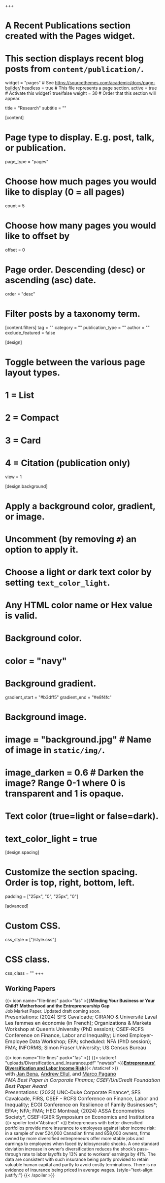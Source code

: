 +++
# A Recent Publications section created with the Pages widget.
# This section displays recent blog posts from `content/publication/`.

widget = "pages"  # See https://sourcethemes.com/academic/docs/page-builder/
headless = true  # This file represents a page section.
active = true  # Activate this widget? true/false
weight = 30  # Order that this section will appear.

title = "Research"
subtitle = ""

[content]
  # Page type to display. E.g. post, talk, or publication.
  page_type = "pages"
  
  # Choose how much pages you would like to display (0 = all pages)
  count = 5
  
  # Choose how many pages you would like to offset by
  offset = 0

  # Page order. Descending (desc) or ascending (asc) date.
  order = "desc"

  # Filter posts by a taxonomy term.
  [content.filters]
    tag = ""
    category = ""
    publication_type = ""
    author = ""
    exclude_featured = false
  
[design]
  # Toggle between the various page layout types.
  #   1 = List
  #   2 = Compact
  #   3 = Card
  #   4 = Citation (publication only)
  view = 1
  
[design.background]
  # Apply a background color, gradient, or image.
  #   Uncomment (by removing `#`) an option to apply it.
  #   Choose a light or dark text color by setting `text_color_light`.
  #   Any HTML color name or Hex value is valid.
    
  # Background color.
  # color = "navy"
  
  # Background gradient.
  gradient_start = "#b3dff5"
  gradient_end = "#e8f4fc"
  
  # Background image.
  # image = "background.jpg"  # Name of image in `static/img/`.
  # image_darken = 0.6  # Darken the image? Range 0-1 where 0 is transparent and 1 is opaque.

  # Text color (true=light or false=dark).
  # text_color_light = true  

[design.spacing]
  # Customize the section spacing. Order is top, right, bottom, left.
  padding = ["25px", "0", "25px", "0"]

[advanced]
 # Custom CSS. 
 css_style = ["/style.css"]
 
 # CSS class.
 css_class = ""
+++

<h2>Working Papers</h2>

{{< icon name="file-lines" pack="fas" >}}<b>Minding Your Business or Your Child? Motherhood and the Entrepreneurship Gap</b> <br>
Job Market Paper. Updated draft coming soon.<br>
<font size="3">Presentations: (2024) SFS Cavalcade; CIRANO & Université Laval Les femmes en économie (in
French); Organizations & Markets Workshop at Queen’s
University (PhD session); CSEF-RCFS Conference on Finance, Labor and Inequality; Linked
Employer-Employee Data Workshop; EFA; scheduled: NFA (PhD session); FMA; INFORMS; Simon Fraser University; US Census Bureau
</font>

{{< icon name="file-lines" pack="fas" >}} {{< staticref "uploads/Diversification_and_Insurance.pdf" "newtab" >}}<ins><b>Entrepreneurs' Diversification and Labor Income Risk</b></ins>{{< /staticref >}} <br>
<font size="3">with <a href="https://www.janbena.com">Jan Bena</a>, <a href="https://sites.google.com/view/andrewellul/home/">Andrew Ellul</a>, and <a href="https://sites.google.com/view/marcopagano">Marco Pagano</a></font><br>
<font size="3"><i>FMA Best Paper in Corporate Finance; CSEF/UniCredit Foundation Best Paper Award </i> <br>
Presentations: (2023) UNC-Duke Corporate Finance*, SFS Cavalcade, FIRS, CSEF - RCFS Conference on Finance, Labor and
Inequality; ECGI Conference on Resilience of Family Businesses*; EFA*; NFA; FMA; HEC Montreal; (2024) ASSA Econometrics Society*, CSEF-IGIER Symposium on Economics and Institutions</font>
{{< spoiler text="Abstract" >}}
Entrepreneurs with better diversified portfolios provide more insurance to employees against labor income risk: in a sample of over 524,000 Canadian firms and 858,000
owners, firms owned by more diversified entrepreneurs offer more stable jobs and earnings to employees when faced by idiosyncratic shocks. A one standard deviation increase in owner’s diversification reduces the shock’s pass-through rate to labor layoffs by 13% and to workers’ earnings by 41%. The data are consistent with such
insurance being partly provided to retain valuable human capital and partly to avoid costly terminations. There is no evidence of insurance being priced in average wages.
{style="text-align: justify;"}
{{< /spoiler >}}


